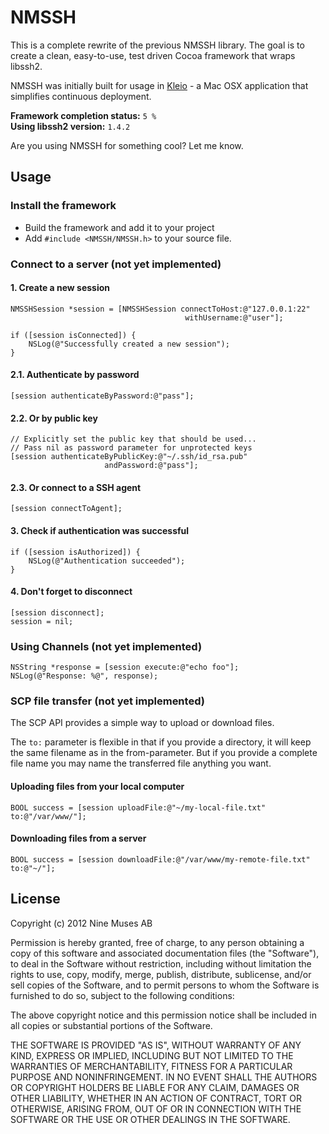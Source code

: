 # NMSSH

This is a complete rewrite of the previous NMSSH library. The goal is to
create a clean, easy-to-use, test driven Cocoa framework that wraps libssh2.

NMSSH was initially built for usage in [Kleio](http://9muses.se/kleio) - a Mac OSX application that simplifies continuous deployment.

**Framework completion status:** `5 %`  
**Using libssh2 version:** `1.4.2`

Are you using NMSSH for something cool? Let me know.

## Usage

### Install the framework

* Build the framework and add it to your project
* Add `#include <NMSSH/NMSSH.h>` to your source file.

### Connect to a server (not yet implemented)

#### 1. Create a new session

    NMSSHSession *session = [NMSSHSession connectToHost:@"127.0.0.1:22"
                                           withUsername:@"user"];
    
    if ([session isConnected]) {
        NSLog(@"Successfully created a new session");
    }
    
#### 2.1. Authenticate by password

    [session authenticateByPassword:@"pass"];
    
#### 2.2. Or by public key

    // Explicitly set the public key that should be used...
    // Pass nil as password parameter for unprotected keys
    [session authenticateByPublicKey:@"~/.ssh/id_rsa.pub"
                         andPassword:@"pass"];

#### 2.3. Or connect to a SSH agent

    [session connectToAgent];

#### 3. Check if authentication was successful

    if ([session isAuthorized]) {
        NSLog(@"Authentication succeeded");
    }

#### 4. Don't forget to disconnect

    [session disconnect];
    session = nil;

### Using Channels (not yet implemented)

    NSString *response = [session execute:@"echo foo"];
    NSLog(@"Response: %@", response);

### SCP file transfer (not yet implemented)

The SCP API provides a simple way to upload or download files.

The `to:` parameter is flexible in that if you provide a directory, it will keep the same filename as in the from-parameter. But if you provide a complete file name you may name the transferred file anything you want.

#### Uploading files from your local computer

    BOOL success = [session uploadFile:@"~/my-local-file.txt" to:@"/var/www/"];

#### Downloading files from a server

    BOOL success = [session downloadFile:@"/var/www/my-remote-file.txt" to:@"~/"];

## License

Copyright (c) 2012 Nine Muses AB

Permission is hereby granted, free of charge, to any person obtaining a copy of this software and associated documentation files (the "Software"), to deal in the Software without restriction, including without limitation the rights to use, copy, modify, merge, publish, distribute, sublicense, and/or sell copies of the Software, and to permit persons to whom the Software is furnished to do so, subject to the following conditions:

The above copyright notice and this permission notice shall be included in all copies or substantial portions of the Software.

THE SOFTWARE IS PROVIDED "AS IS", WITHOUT WARRANTY OF ANY KIND, EXPRESS OR IMPLIED, INCLUDING BUT NOT LIMITED TO THE WARRANTIES OF MERCHANTABILITY, FITNESS FOR A PARTICULAR PURPOSE AND NONINFRINGEMENT. IN NO EVENT SHALL THE AUTHORS OR COPYRIGHT HOLDERS BE LIABLE FOR ANY CLAIM, DAMAGES OR OTHER LIABILITY, WHETHER IN AN ACTION OF CONTRACT, TORT OR OTHERWISE, ARISING FROM, OUT OF OR IN CONNECTION WITH THE SOFTWARE OR THE USE OR OTHER DEALINGS IN THE SOFTWARE.